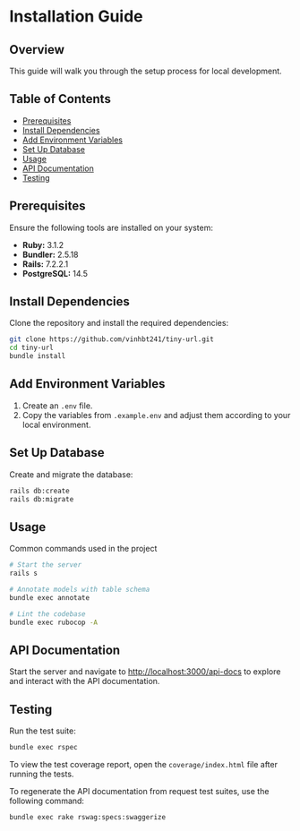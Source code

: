 # Installation Guide

## Overview
This guide will walk you through the setup process for local development.

## Table of Contents
- [Prerequisites](#prerequisites)
- [Install Dependencies](#install-dependencies)
- [Add Environment Variables](#add-environment-variables)
- [Set Up Database](#set-up-database)
- [Usage](#usage)
- [API Documentation](#api-documentation)
- [Testing](#testing)

## Prerequisites
Ensure the following tools are installed on your system:
- **Ruby:** 3.1.2
- **Bundler:** 2.5.18
- **Rails:** 7.2.2.1
- **PostgreSQL:** 14.5

## Install Dependencies
Clone the repository and install the required dependencies:
```sh
git clone https://github.com/vinhbt241/tiny-url.git
cd tiny-url
bundle install
```

## Add Environment Variables
1. Create an `.env` file.
2. Copy the variables from `.example.env` and adjust them according to your local environment.

## Set Up Database
Create and migrate the database:
```sh
rails db:create
rails db:migrate
```

## Usage
Common commands used in the project
```sh
# Start the server
rails s

# Annotate models with table schema
bundle exec annotate

# Lint the codebase
bundle exec rubocop -A
```

## API Documentation
Start the server and navigate to [http://localhost:3000/api-docs](http://localhost:3000/api-docs) to explore and interact with the API documentation.

## Testing
Run the test suite:
```sh
bundle exec rspec
```

To view the test coverage report, open the `coverage/index.html` file after running the tests.

To regenerate the API documentation from request test suites, use the following command:
```sh
bundle exec rake rswag:specs:swaggerize
```